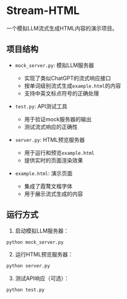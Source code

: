 # Stream-HTML

一个模拟LLM流式生成HTML内容的演示项目。

## 项目结构

- `mock_server.py`: 模拟LLM服务器
  - 实现了类似ChatGPT的流式响应接口
  - 按单词级别流式生成`example.html`的内容
  - 支持中英文标点符号的正确处理

- `test.py`: API测试工具
  - 用于验证mock服务器的输出
  - 测试流式响应的正确性

- `server.py`: HTML预览服务器
  - 用于运行和预览`example.html`
  - 提供实时的页面渲染效果

- `example.html`: 演示页面
  - 集成了霞鹜文楷字体
  - 用于展示流式生成的内容

## 运行方式

1. 启动模拟LLM服务器：
```bash
python mock_server.py
```

2. 运行HTML预览服务器：
```bash
python server.py
```

3. 测试API响应（可选）：
```bash
python test.py